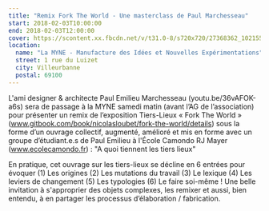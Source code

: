 ```yaml
---
title: "Remix Fork The World - Une masterclass de Paul Marchesseau"
start: 2018-02-03T10:00:00
end: 2018-02-03T12:00:00
cover: https://scontent.xx.fbcdn.net/v/t31.0-8/s720x720/27368362_10215506934495552_4120902969330700940_o.jpg?oh=c93e74d29b106162c0060ea039a3e32d&oe=5B07EFF3
location:
  name: "La MYNE - Manufacture des Idées et Nouvelles Expérimentations"
  street: 1 rue du Luizet
  city: Villeurbanne
  postal: 69100
---
```

 L'ami designer & architecte Paul Emilieu Marchesseau (youtu.be/36vAFOK-a6s) sera de passage à la MYNE samedi matin (avant l’AG de l’association) pour présenter un remix de l’exposition Tiers-Lieux « Fork The World » (www.gitbook.com/book/nicolasloubet/fork-the-world/details) sous la forme d’un ouvrage collectif, augmenté, amélioré et mis en forme avec un groupe d’étudiant.e.s de Paul Emilieu à  l'École Camondo  RJ Mayer (www.ecolecamondo.fr) : "A quoi tiennent les tiers lieux"

En pratique, cet ouvrage sur les tiers-lieux se décline en 6 entrées pour évoquer (1) Les origines (2) Les mutations du travail (3) Le lexique (4) Les leviers de changement (5) Les typologies (6) Le faire soi-même ! Une belle invitation à s'approprier des objets complexes, les remixer et aussi, bien entendu, à en partager les processus d’élaboration / fabrication.
